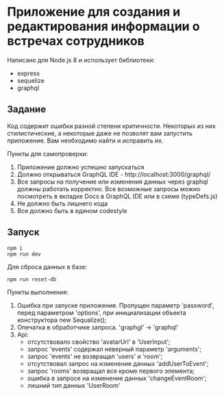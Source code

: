 # Приложение для создания и редактирования информации о встречах сотрудников

Написано для Node.js 8 и использует библиотеки:
* express
* sequelize
* graphql

## Задание
Код содержит ошибки разной степени критичности. Некоторых из них стилистические, а некоторые даже не позволят вам запустить приложение. Вам необходимо найти и исправить их.

Пункты для самопроверки:
1. Приложение должно успешно запускаться
2. Должно открываться GraphQL IDE - http://localhost:3000/graphql/
3. Все запросы на получение или изменения данных через graphql должны работать корректно. Все возможные запросы можно посмотреть в вкладке Docs в GraphQL IDE или в схеме (typeDefs.js)
4. Не должно быть лишнего кода
5. Все должно быть в едином codestyle

## Запуск
```
npm i
npm run dev
```

Для сброса данных в базе:
```
npm run reset-db
```

Пункты выполнения:
1. Ошибка при запуске приложения. Пропущен параметр 'password', перед параметром 'options', при инициализации объекта конструктора new Sequalize();
2. Опечатка в обработчике запроса. 'graphgl' -> 'graphql'
3. Api:
    - отсутствовало свойство  'avatarUrl' в 'UserInput';
    - запрос 'events' содержал неверный параметр 'arguments';
    - запрос 'events' не возвращал 'users' и 'room';
    - отсутствовал запрос на изменение данных 'addUserToEvent';
    - запрос 'rooms' возвращал все кроме первого элемента;
    - ошибка в запросе на изменение данных 'changeEventRoom';
    - лишний тип данных 'UserRoom'
